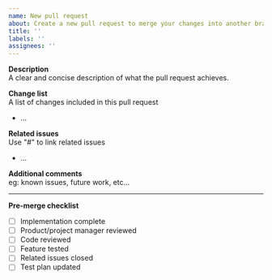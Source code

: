 ```yaml
---
name: New pull request
about: Create a new pull request to merge your changes into another branch.
title: ''
labels: ''
assignees: ''
---
```


**Description**  
A clear and concise description of what the pull request achieves.

**Change list**  
A list of changes included in this pull request
- ...

**Related issues**  
Use "#" to link related issues
- ...

**Additional comments**  
eg: known issues, future work, etc...

---

**Pre-merge checklist**
- [ ] Implementation complete
- [ ] Product/project manager reviewed
- [ ] Code reviewed
- [ ] Feature tested
- [ ] Related issues closed
- [ ] Test plan updated
